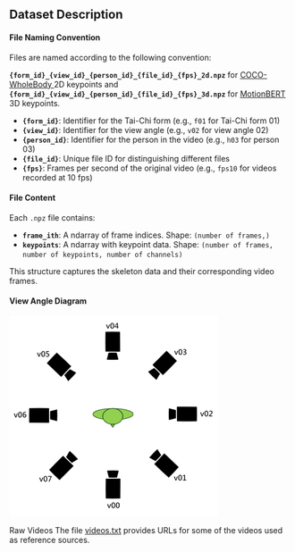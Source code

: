## Dataset Description

#### File Naming Convention

Files are named according to the following convention:

**`{form_id}_{view_id}_{person_id}_{file_id}_{fps}_2d.npz`** for [COCO-WholeBody
](https://github.com/jin-s13/COCO-WholeBody/tree/master) 2D keypoints and **`{form_id}_{view_id}_{person_id}_{file_id}_{fps}_3d.npz`** for [MotionBERT](https://github.com/JimmySuen/integral-human-pose/blob/master/pytorch_projects/common_pytorch/dataset/hm36.py#L32) 3D keypoints.

- **`{form_id}`**: Identifier for the Tai-Chi form (e.g., `f01` for Tai-Chi form 01)
- **`{view_id}`**: Identifier for the view angle (e.g., `v02` for view angle 02)
- **`{person_id}`**: Identifier for the person in the video (e.g., `h03` for person 03)
- **`{file_id}`**: Unique file ID for distinguishing different files
- **`{fps}`**: Frames per second of the original video (e.g., `fps10` for videos recorded at 10 fps)

#### File Content

Each `.npz` file contains:

- **`frame_ith`**: A ndarray of frame indices. Shape: `(number of frames,)`
- **`keypoints`**: A ndarray with keypoint data. Shape: `(number of frames, number of keypoints, number of channels)`

This structure captures the skeleton data and their corresponding video frames.

#### View Angle Diagram
![view_angle](https://raw.githubusercontent.com/Charl0tte19/Motion_Embedding_Model_For_24-Form_Tai-chi/main/taichi_code/datasets/view_angle.png)

Raw Videos
The file [videos.txt](https://github.com/Charl0tte19/Motion_Embedding_Model_For_24-Form_Tai-chi/blob/main/taichi_code/datasets/videos.txt) provides URLs for some of the videos used as reference sources.
